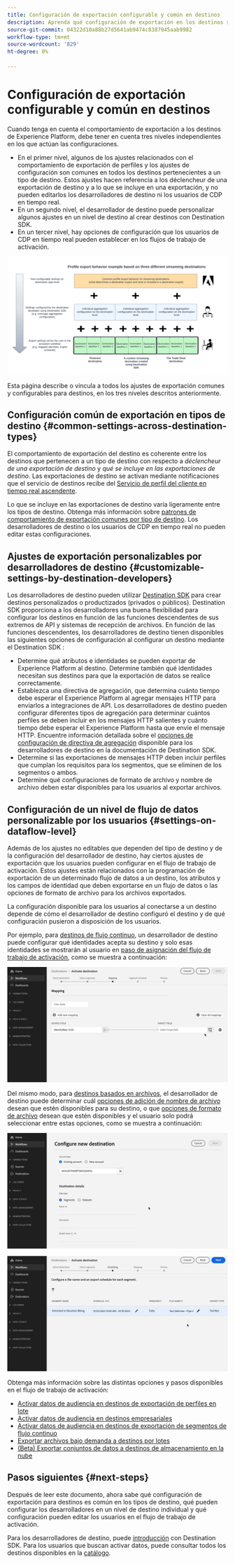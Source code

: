 ```yaml
---
title: Configuración de exportación configurable y común en destinos
description: Aprenda qué configuración de exportación en los destinos se puede configurar en un nivel de destino y cuáles son fijas y no se pueden editar.
source-git-commit: 04322d10a88b27d5641ab9474c8387945aab9982
workflow-type: tm+mt
source-wordcount: '829'
ht-degree: 0%

---
```



# Configuración de exportación configurable y común en destinos

Cuando tenga en cuenta el comportamiento de exportación a los destinos de Experience Platform, debe tener en cuenta tres niveles independientes en los que actúan las configuraciones.

* En el primer nivel, algunos de los ajustes relacionados con el comportamiento de exportación de perfiles y los ajustes de configuración son comunes en todos los destinos pertenecientes a un tipo de destino. Estos ajustes hacen referencia a los déclencheur de una exportación de destino y a lo que se incluye en una exportación, y no pueden editarlos los desarrolladores de destino ni los usuarios de CDP en tiempo real.
* En un segundo nivel, el desarrollador de destino puede personalizar algunos ajustes en un nivel de destino al crear destinos con Destination SDK.
* En un tercer nivel, hay opciones de configuración que los usuarios de CDP en tiempo real pueden establecer en los flujos de trabajo de activación.

![Diagrama que muestra la interacción entre la configuración de exportación común y configurable para los destinos](/help/destinations/assets/how-destinations-work/profile-export-behavior-diagram.png)

Esta página describe o vincula a todos los ajustes de exportación comunes y configurables para destinos, en los tres niveles descritos anteriormente.

## Configuración común de exportación en tipos de destino {#common-settings-across-destination-types}

El comportamiento de exportación del destino es coherente entre los destinos que pertenecen a un tipo de destino con respecto a *déclencheur de una exportación de destino* y *qué se incluye en las exportaciones de destino*. Las exportaciones de destino se activan mediante notificaciones que el servicio de destinos recibe del [Servicio de perfil del cliente en tiempo real ascendente](https://experienceleague.adobe.com/docs/blueprints-learn/architecture/architecture-overview/platform-applications.html?lang=en#adobe-experience-platform-%26-applications-detailed-architecture-diagram).

Lo que se incluye en las exportaciones de destino varía ligeramente entre los tipos de destino. Obtenga más información sobre [patrones de comportamiento de exportación comunes por tipo de destino](/help/destinations/how-destinations-work/profile-export-behavior.md). Los desarrolladores de destino o los usuarios de CDP en tiempo real no pueden editar estas configuraciones.

## Ajustes de exportación personalizables por desarrolladores de destino {#customizable-settings-by-destination-developers}

Los desarrolladores de destino pueden utilizar [Destination SDK](/help/destinations/destination-sdk/overview.md) para crear destinos personalizados o productizados (privados o públicos). Destination SDK proporciona a los desarrolladores una buena flexibilidad para configurar los destinos en función de las funciones descendentes de sus extremos de API y sistemas de recepción de archivos. En función de las funciones descendentes, los desarrolladores de destino tienen disponibles las siguientes opciones de configuración al configurar un destino mediante el Destination SDK :

* Determine qué atributos e identidades se pueden exportar de Experience Platform al destino. Determine también qué identidades necesitan sus destinos para que la exportación de datos se realice correctamente.
* Establezca una directiva de agregación, que determina cuánto tiempo debe esperar el Experience Platform al agregar mensajes HTTP para enviarlos a integraciones de API. Los desarrolladores de destino pueden configurar diferentes tipos de agregación para determinar cuántos perfiles se deben incluir en los mensajes HTTP salientes y cuánto tiempo debe esperar el Experience Platform hasta que envíe el mensaje HTTP. Encuentre información detallada sobre el [opciones de configuración de directiva de agregación](/help/destinations/destination-sdk/destination-configuration.md#aggregation) disponible para los desarrolladores de destino en la documentación de Destination SDK.
* Determine si las exportaciones de mensajes HTTP deben incluir perfiles que cumplan los requisitos para los segmentos, que se eliminen de los segmentos o ambos.
* Determine qué configuraciones de formato de archivo y nombre de archivo deben estar disponibles para los usuarios al exportar archivos.

## Configuración de un nivel de flujo de datos personalizable por los usuarios {#settings-on-dataflow-level}

Además de los ajustes no editables que dependen del tipo de destino y de la configuración del desarrollador de destino, hay ciertos ajustes de exportación que los usuarios pueden configurar en el flujo de trabajo de activación. Estos ajustes están relacionados con la programación de exportación de un determinado flujo de datos a un destino, los atributos y los campos de identidad que deben exportarse en un flujo de datos o las opciones de formato de archivo para los archivos exportados.

La configuración disponible para los usuarios al conectarse a un destino depende de cómo el desarrollador de destino configuró el destino y de qué configuración pusieron a disposición de los usuarios.

Por ejemplo, para [destinos de flujo continuo](/help/destinations/destination-types.md#streaming-destinations), un desarrollador de destino puede configurar qué identidades acepta su destino y solo esas identidades se mostrarán al usuario en [paso de asignación del flujo de trabajo de activación](/help/destinations/ui/activate-segment-streaming-destinations.md#mapping), como se muestra a continuación:

![Registro de la pantalla de la selección de identidad para el campo de destino en el paso de asignación del flujo de trabajo de activación. ](/help/destinations/assets/how-destinations-work/identity-mapping-example.gif)

Del mismo modo, para [destinos basados en archivos](/help/destinations/destination-types.md#file-based), el desarrollador de destino puede determinar cuál [opciones de adición de nombre de archivo](/help/destinations/ui/activate-batch-profile-destinations.md#file-names) desean que estén disponibles para su destino, o que [opciones de formato de archivo](/help/destinations/destination-sdk/guides/batch/configure-file-formatting-options.md) desean que estén disponibles y el usuario solo podrá seleccionar entre estas opciones, como se muestra a continuación:

![Grabación en pantalla de la opción de formato de archivo al conectarse a un destino basado en archivos.](/help/destinations/assets/how-destinations-work/file-formatting-options.gif)

![Registro de pantalla de la opción de adición de nombre de archivo en el paso de programación del flujo de trabajo de activación. ](/help/destinations/assets/how-destinations-work/filename-append-options.gif)

Obtenga más información sobre las distintas opciones y pasos disponibles en el flujo de trabajo de activación:

* [Activar datos de audiencia en destinos de exportación de perfiles en lote](/help/destinations/ui/activate-batch-profile-destinations.md)
* [Activar datos de audiencia en destinos empresariales](/help/destinations/ui/activate-streaming-profile-destinations.md)
* [Activar datos de audiencia en destinos de exportación de segmentos de flujo continuo](/help/destinations/ui/activate-segment-streaming-destinations.md)
* [Exportar archivos bajo demanda a destinos por lotes](/help/destinations/ui/export-file-now.md)
* [(Beta) Exportar conjuntos de datos a destinos de almacenamiento en la nube](/help/destinations/ui/export-datasets.md)

## Pasos siguientes {#next-steps}

Después de leer este documento, ahora sabe qué configuración de exportación para destinos es común en los tipos de destino, qué pueden configurar los desarrolladores en un nivel de destino individual y qué configuración pueden editar los usuarios en el flujo de trabajo de activación.

Para los desarrolladores de destino, puede [introducción](/help/destinations/destination-sdk/getting-started.md) con Destination SDK. Para los usuarios que buscan activar datos, puede consultar todos los destinos disponibles en la [catálogo](/help/destinations/catalog/overview.md).
